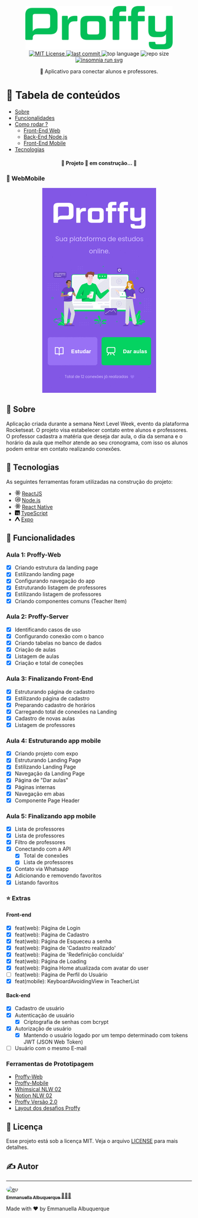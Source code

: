 <div align="center">
   <img src="web/src/assets/images/greenLogo.svg" alt="proffy" width="400"/>
</div>

<div align="center">
  <a href="https://github.com/EmmanuellaAlbuquerque/proffy/blob/master/LICENSE">
  <img src="https://img.shields.io/github/license/emmanuellaalbuquerque/proffy?color=%2304BF58" alt="MIT License">
  </a> 
  <a href="https://github.com/EmmanuellaAlbuquerque/proffy/commits/master">
    <img src="https://img.shields.io/github/last-commit/EmmanuellaAlbuquerque/proffy?color=%2304BF58" alt="last commit">
  </a>
  <img src="https://img.shields.io/github/languages/top/EmmanuellaAlbuquerque/proffy?color=%2304BF58" alt="top language">
  <img src="https://img.shields.io/github/repo-size/EmmanuellaAlbuquerque/proffy?color=%2304BF58" alt="repo size">
  <a href="https://insomnia.rest/run/?label=Proffy&uri=https://raw.githubusercontent.com/EmmanuellaAlbuquerque/proffy/master/server/src/utils/Insomnia_2020-08-06.json">
    <img src="https://insomnia.rest/images/run.svg" alt="insomnia run svg">
  </a>
</div>

<p align="center">🚀 Aplicativo para conectar alunos e professores.</p>

# :pushpin: Tabela de conteúdos

- [Sobre](#Sobre)
- [Funcionalidades](#Funcionalidades)
- [Como rodar ?](#run)
  - [Front-End Web](https://github.com/EmmanuellaAlbuquerque/proffy/tree/master/web#como-rodar)
  - [Back-End Node.js](https://github.com/EmmanuellaAlbuquerque/proffy/tree/master/server#como-rodar-)
  - [Front-End Mobile](https://github.com/EmmanuellaAlbuquerque/proffy/tree/master/mobile#como-rodar)
- [Tecnologias](#hammer-Tecnologias)

<h4 align="center"> 
	🚧  Projeto 🚀 em construção...  🚧
</h4>

### :iphone: WebMobile

<div align="center">
<img src="images/webMobile.gif" alt="mobile web gif">
</div>

## :mag_right: Sobre

Aplicação criada durante a semana Next Level Week, evento da plataforma Rocketseat. O projeto visa estabelecer contato entre alunos e professores. O professor cadastra a matéria que deseja dar aula, o dia da semana e o horário da aula que melhor atende ao seu cronograma, com isso os alunos podem entrar em contato realizando conexões.

## :hammer: Tecnologias

As seguintes ferramentas foram utilizadas na construção do projeto:

- <img src="images/technologies-icons/react.svg" alt="react" width="15"> [ReactJS](https://pt-br.reactjs.org/)
- <img src="images/technologies-icons/node-dot-js.svg" alt="typescript" width="15"> [Node.js](https://nodejs.org/en/)
- <img src="images/technologies-icons/react.svg" alt="react" width="15"> [React Native](https://reactnative.dev/)
- <img src="images/technologies-icons/typescript.svg" alt="typescript" width="13"> [TypeScript](https://www.typescriptlang.org/)
- <img src="images/technologies-icons/expo.svg" alt="expo" width="13"> [Expo](https://expo.io/)

## :bookmark_tabs: Funcionalidades

### Aula 1: Proffy-Web

- [x] Criando estrutura da landing page
- [x] Estilizando landing page
- [x] Configurando navegação do app
- [x] Estruturando listagem de professores
- [x] Estilizando listagem de professores
- [x] Criando componentes comuns (Teacher Item)

### Aula 2: Proffy-Server

- [x] Identificando casos de uso
- [x] Configurando conexão com o banco
- [x] Criando tabelas no banco de dados
- [x] Criação de aulas
- [x] Listagem de aulas
- [x] Criação e total de coneções

### Aula 3: Finalizando Front-End

- [x] Estruturando página de cadastro
- [x] Estilizando página de cadastro
- [x] Preparando cadastro de horários
- [x] Carregando total de conexões na Landing
- [x] Cadastro de novas aulas
- [x] Listagem de professores

### Aula 4: Estruturando app mobile

- [x] Criando projeto com expo
- [x] Estruturando Landing Page
- [x] Estilizando Landing Page
- [x] Navegação da Landing Page
- [x] Página de "Dar aulas"
- [x] Páginas internas
- [x] Navegação em abas
- [x] Componente Page Header

### Aula 5: Finalizando app mobile

- [x] Lista de professores
- [x] Lista de professores
- [x] Filtro de professores
- [x] Conectando com a API
  - [x] Total de conexões
  - [x] Lista de professores
- [x] Contato via Whatsapp
- [x] Adicionando e removendo favoritos
- [x] Listando favoritos

### :star: Extras

#### Front-end

- [x] feat(web): Página de Login
- [x] feat(web): Página de Cadastro
- [x] feat(web): Página de Esqueceu a senha
- [x] feat(web): Página de 'Cadastro realizado'
- [x] feat(web): Página de 'Redefinição concluída'
- [x] feat(web): Página de Loading
- [x] feat(web): Página Home atualizada com avatar do user
- [ ] feat(web): Página de Perfil do Usuário
- [x] feat(mobile): KeyboardAvoidingView in TeacherList

#### Back-end

- [x] Cadastro de usuário
- [x] Autenticação de usuário
  - [x] Criptografia de senhas com bcrypt
- [x] Autorização de usuário
  - [x] Mantendo o usuário logado por um tempo determinado com tokens JWT (JSON Web Token)
- [ ] Usuário com o mesmo E-mail

### Ferramentas de Prototipagem

- [Proffy-Web](https://www.figma.com/file/GHGS126t7WYjnPZdRKChJF/Proffy-Web)
- [Proffy-Mobile](https://www.figma.com/file/e33KvgUpFdunXxJjHnK7CG/Proffy-Mobile)
- [Whimsical NLW 02](https://whimsical.com/4Ug5pJLABvCj2NWQXyuK38)
- [Notion NLW 02](https://www.notion.so/Layout-Proffy-3d5f45f54ec54ef9b2103565b7cce4e1)
- [Proffy Versão 2.0](https://www.notion.so/Vers-o-2-0-Proffy-eefca1b981694cd0a895613bc6235970)
- [Layout dos desafios Proffy](https://www.notion.so/Layout-dos-desafios-Proffy-b65b509655194c02b3b4c9d4c74b78b4)

## :memo: Licença

Esse projeto está sob a licença MIT. Veja o arquivo [LICENSE](LICENSE) para mais detalhes.

## ✍️ Autor

---

<a href="https://github.com/EmmanuellaAlbuquerque">
  <img style="border-radius: 50%;" src="https://avatars1.githubusercontent.com/u/57198678?s=460&u=18118f08f358d2615421a0694cc00b1c10b8bba0&v=4" width="100px;" alt="eu"/>
  <br />
 <sub>
  <b>
    Emmanuella Albuquerque
  </b>
</sub>
</a> 
<a href="https://github.com/EmmanuellaAlbuquerque/proffy" title="proffy">🚀👩‍🚀</a>

Made with ❤️ by Emmanuella Albuquerque
